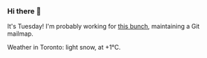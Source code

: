 ### Hi there :wave:

It's Tuesday! I'm probably working for [this bunch](https://github.com/kohofinancial), maintaining a Git mailmap.

Weather in Toronto: light snow, at +1°C.
